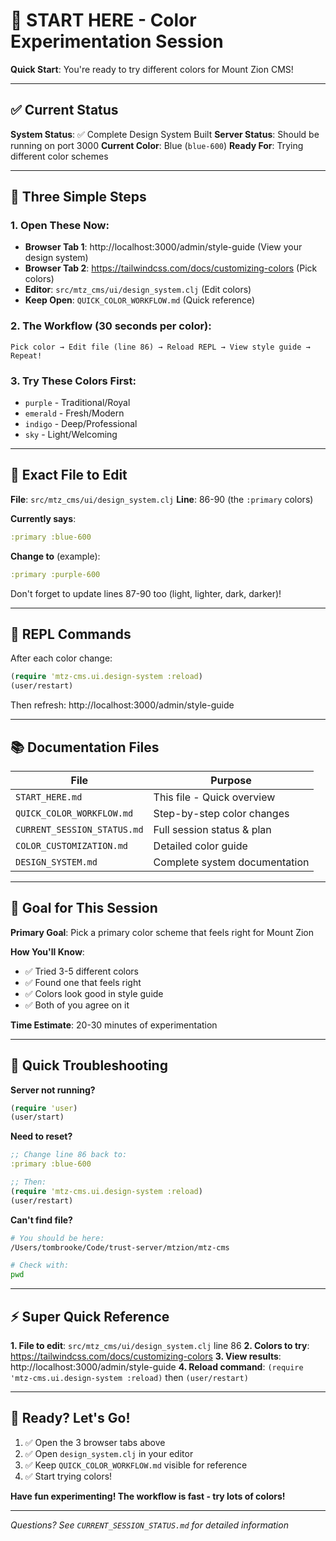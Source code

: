 # 🎨 START HERE - Color Experimentation Session

**Quick Start**: You're ready to try different colors for Mount Zion CMS!

---

## ✅ Current Status

**System Status**: ✅ Complete Design System Built
**Server Status**: Should be running on port 3000
**Current Color**: Blue (`blue-600`)
**Ready For**: Trying different color schemes

---

## 🚀 Three Simple Steps

### 1. Open These Now:
- **Browser Tab 1**: http://localhost:3000/admin/style-guide (View your design system)
- **Browser Tab 2**: https://tailwindcss.com/docs/customizing-colors (Pick colors)
- **Editor**: `src/mtz_cms/ui/design_system.clj` (Edit colors)
- **Keep Open**: `QUICK_COLOR_WORKFLOW.md` (Quick reference)

### 2. The Workflow (30 seconds per color):
```
Pick color → Edit file (line 86) → Reload REPL → View style guide → Repeat!
```

### 3. Try These Colors First:
- `purple` - Traditional/Royal
- `emerald` - Fresh/Modern
- `indigo` - Deep/Professional
- `sky` - Light/Welcoming

---

## 📍 Exact File to Edit

**File**: `src/mtz_cms/ui/design_system.clj`
**Line**: 86-90 (the `:primary` colors)

**Currently says**:
```clojure
:primary :blue-600
```

**Change to** (example):
```clojure
:primary :purple-600
```

Don't forget to update lines 87-90 too (light, lighter, dark, darker)!

---

## 🔄 REPL Commands

After each color change:
```clojure
(require 'mtz-cms.ui.design-system :reload)
(user/restart)
```

Then refresh: http://localhost:3000/admin/style-guide

---

## 📚 Documentation Files

| File | Purpose |
|------|---------|
| `START_HERE.md` | This file - Quick overview |
| `QUICK_COLOR_WORKFLOW.md` | Step-by-step color changes |
| `CURRENT_SESSION_STATUS.md` | Full session status & plan |
| `COLOR_CUSTOMIZATION.md` | Detailed color guide |
| `DESIGN_SYSTEM.md` | Complete system documentation |

---

## 🎯 Goal for This Session

**Primary Goal**: Pick a primary color scheme that feels right for Mount Zion

**How You'll Know**:
- ✅ Tried 3-5 different colors
- ✅ Found one that feels right
- ✅ Colors look good in style guide
- ✅ Both of you agree on it

**Time Estimate**: 20-30 minutes of experimentation

---

## 🚨 Quick Troubleshooting

**Server not running?**
```clojure
(require 'user)
(user/start)
```

**Need to reset?**
```clojure
;; Change line 86 back to:
:primary :blue-600

;; Then:
(require 'mtz-cms.ui.design-system :reload)
(user/restart)
```

**Can't find file?**
```bash
# You should be here:
/Users/tombrooke/Code/trust-server/mtzion/mtz-cms

# Check with:
pwd
```

---

## ⚡ Super Quick Reference

**1. File to edit**: `src/mtz_cms/ui/design_system.clj` line 86
**2. Colors to try**: https://tailwindcss.com/docs/customizing-colors
**3. View results**: http://localhost:3000/admin/style-guide
**4. Reload command**: `(require 'mtz-cms.ui.design-system :reload)` then `(user/restart)`

---

## 🎨 Ready? Let's Go!

1. ✅ Open the 3 browser tabs above
2. ✅ Open `design_system.clj` in your editor
3. ✅ Keep `QUICK_COLOR_WORKFLOW.md` visible for reference
4. ✅ Start trying colors!

**Have fun experimenting! The workflow is fast - try lots of colors!**

---

*Questions? See `CURRENT_SESSION_STATUS.md` for detailed information*

